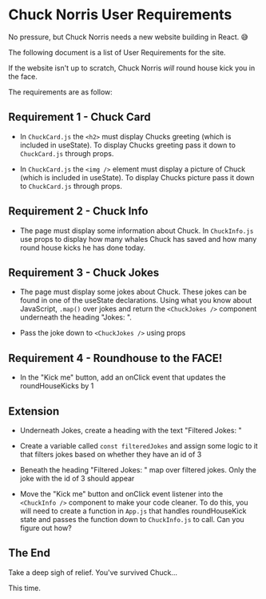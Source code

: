 # Chuck Norris User Requirements

No pressure, but Chuck Norris needs a new website building in React. 😅

The following document is a list of User Requirements for the site. 

If the website isn't up to scratch, Chuck Norris *will* round house kick you in the face. 

The requirements are as follow:

## Requirement 1 - Chuck Card

- In `ChuckCard.js` the `<h2>` must display Chucks greeting (which is included in useState). To display Chucks greeting pass it down to `ChuckCard.js` through props. 

- In `ChuckCard.js` the `<img />` element must display a picture of Chuck (which is included in useState). To display Chucks picture pass it down to `ChuckCard.js` through props. 

## Requirement 2 - Chuck Info

- The page must display some information about Chuck. In `ChuckInfo.js` use props to display how many whales Chuck has saved and how many round house kicks he has done today.

## Requirement 3 - Chuck Jokes

- The page must display some jokes about Chuck. These jokes can be found in one of the useState declarations. Using what you know about JavaScript, `.map()` over jokes and return the `<ChuckJokes />` component underneath the heading "Jokes: ".

- Pass the joke down to `<ChuckJokes />` using props 

## Requirement 4 - Roundhouse to the FACE!

- In the "Kick me" button, add an onClick event that updates the roundHouseKicks by 1

## Extension 

- Underneath Jokes, create a heading with the text "Filtered Jokes: "

- Create a variable called `const filteredJokes` and assign some logic to it that filters jokes based on whether they have an id of 3

- Beneath the heading "Filtered Jokes: " map over filtered jokes. Only the joke with the id of 3 should appear

- Move the "Kick me" button and onClick event listener into the `<ChuckInfo />` component to make your code cleaner. To do this, you will need to create a function in `App.js` that handles roundHouseKick state and passes the function down to `ChuckInfo.js` to call. Can you figure out how?


## The End

Take a deep sigh of relief. You've survived Chuck...

This time. 